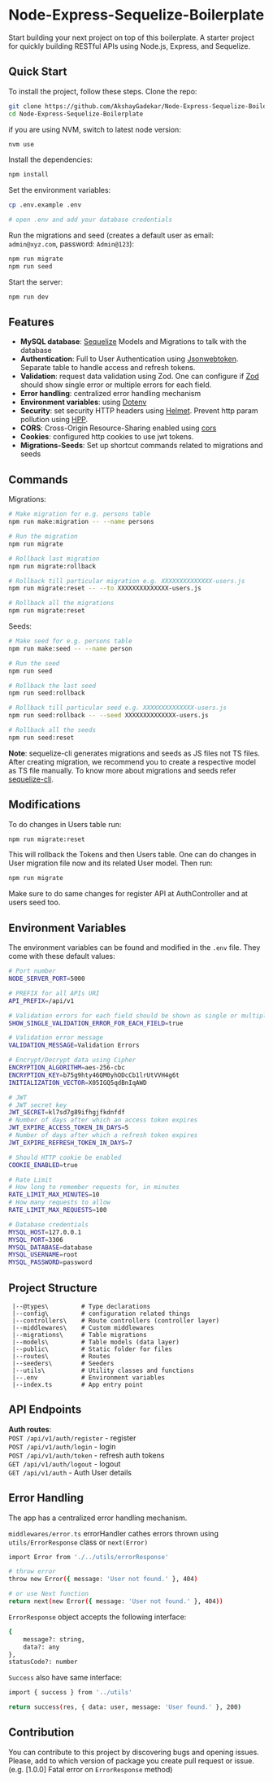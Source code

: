 # Node-Express-Sequelize-Boilerplate
Start building your next project on top of this boilerplate. A starter project for quickly building RESTful APIs using Node.js, Express, and Sequelize.

## Quick Start
To install the project, follow these steps.
Clone the repo:

```bash
git clone https://github.com/AkshayGadekar/Node-Express-Sequelize-Boilerplate.git
cd Node-Express-Sequelize-Boilerplate
```
if you are using NVM, switch to latest node version:
```bash
nvm use
```
Install the dependencies:

```bash
npm install
```
Set the environment variables:

```bash
cp .env.example .env

# open .env and add your database credentials
```
Run the migrations and seed (creates a default user as email: `admin@xyz.com`, password: `Admin@123`):
```bash
npm run migrate
npm run seed
```
Start the server:
```bash
npm run dev
```

## Features
- **MySQL database**: [Sequelize](https://sequelize.org/docs/v6/) Models and Migrations to talk with the database
- **Authentication**: Full to User Authentication using [Jsonwebtoken](https://www.npmjs.com/package/jsonwebtoken). Separate table to handle access and refresh tokens.
- **Validation**: request data validation using Zod. One can configure if [Zod](https://zod.dev/) should show single error or multiple errors for each field.
- **Error handling**: centralized error handling mechanism
- **Environment variables**: using [Dotenv](https://www.npmjs.com/package/dotenv)
- **Security**: set security HTTP headers using [Helmet](https://www.npmjs.com/package/helmet). Prevent http param pollution using [HPP](https://www.npmjs.com/package/hpp).
- **CORS**: Cross-Origin Resource-Sharing enabled using [cors](https://www.npmjs.com/package/cors)
- **Cookies**: configured http cookies to use jwt tokens.
- **Migrations-Seeds**: Set up shortcut commands related to migrations and seeds

## Commands
Migrations:
```bash
# Make migration for e.g. persons table
npm run make:migration -- --name persons

# Run the migration
npm run migrate

# Rollback last migration
npm run migrate:rollback

# Rollback till particular migration e.g. XXXXXXXXXXXXXX-users.js
npm run migrate:reset -- --to XXXXXXXXXXXXXX-users.js

# Rollback all the migrations
npm run migrate:reset
```
Seeds:
```bash
# Make seed for e.g. persons table
npm run make:seed -- --name person

# Run the seed
npm run seed

# Rollback the last seed 
npm run seed:rollback

# Rollback till particular seed e.g. XXXXXXXXXXXXXX-users.js
npm run seed:rollback -- --seed XXXXXXXXXXXXXX-users.js

# Rollback all the seeds
npm run seed:reset

```
**Note**: sequelize-cli generates migrations and seeds as JS files not TS files. After creating migration, we recommend you to create a respective model as TS file manually.
To know more about migrations and seeds refer [sequelize-cli](https://sequelize.org/docs/v6/other-topics/migrations/).

## Modifications
To do changes in Users table run:
```bash
npm run migrate:reset
```
This will rollback the Tokens and then Users table. One can do changes in User migration file now and its related User model. Then run:
```bash
npm run migrate
``` 
Make sure to do same changes for register API at AuthController and at users seed too.

## Environment Variables
The environment variables can be found and modified in the `.env` file. They come with these default values:

```bash
# Port number
NODE_SERVER_PORT=5000

# PREFIX for all APIs URI
API_PREFIX=/api/v1

# Validation errors for each field should be shown as single or multiple
SHOW_SINGLE_VALIDATION_ERROR_FOR_EACH_FIELD=true

# Validation error message 
VALIDATION_MESSAGE=Validation Errors

# Encrypt/Decrypt data using Cipher
ENCRYPTION_ALGORITHM=aes-256-cbc
ENCRYPTION_KEY=b75g9hty46QM0yhODcCb1lrUtVVH4g6t
INITIALIZATION_VECTOR=X05IGQ5qdBnIqAWD

# JWT
# JWT secret key
JWT_SECRET=kl7sd7g89ifhgjfkdnfdf
# Number of days after which an access token expires
JWT_EXPIRE_ACCESS_TOKEN_IN_DAYS=5
# Number of days after which a refresh token expires
JWT_EXPIRE_REFRESH_TOKEN_IN_DAYS=7

# Should HTTP cookie be enabled
COOKIE_ENABLED=true

# Rate Limit
# How long to remember requests for, in minutes
RATE_LIMIT_MAX_MINUTES=10
# How many requests to allow
RATE_LIMIT_MAX_REQUESTS=100

# Database credentials
MYSQL_HOST=127.0.0.1
MYSQL_PORT=3306
MYSQL_DATABASE=database
MYSQL_USERNAME=root
MYSQL_PASSWORD=password
```

## Project Structure
```
 |--@types\         # Type declarations
 |--config\         # configuration related things
 |--controllers\    # Route controllers (controller layer)
 |--middlewares\    # Custom middlewares
 |--migrations\     # Table migrations
 |--models\         # Table models (data layer)
 |--public\         # Static folder for files
 |--routes\         # Routes
 |--seeders\        # Seeders
 |--utils\          # Utility classes and functions
 |--.env            # Environment variables
 |--index.ts        # App entry point
```

## API Endpoints
**Auth routes**:\
`POST /api/v1/auth/register` - register\
`POST /api/v1/auth/login` - login\
`POST /api/v1/auth/token` - refresh auth tokens\
`GET /api/v1/auth/logout` - logout\
`GET /api/v1/auth` - Auth User details

## Error Handling
The app has a centralized error handling mechanism.

`middlewares/error.ts` errorHandler cathes errors thrown using `utils/ErrorResponse` class or `next(Error)`
```bash
import Error from './../utils/errorResponse'

# throw error
throw new Error({ message: 'User not found.' }, 404)

# or use Next function
return next(new Error({ message: 'User not found.' }, 404))
```
`ErrorResponse` object accepts the following interface:
```bash
{
    message?: string,
    data?: any
},
statusCode?: number
```
`Success` also have same interface:
```bash
import { success } from '../utils'

return success(res, { data: user, message: 'User found.' }, 200)
```

## Contribution

You can contribute to this project by discovering bugs and opening issues. Please, add to which version of package you create pull request or issue. (e.g. [1.0.0] Fatal error on `ErrorResponse` method)
